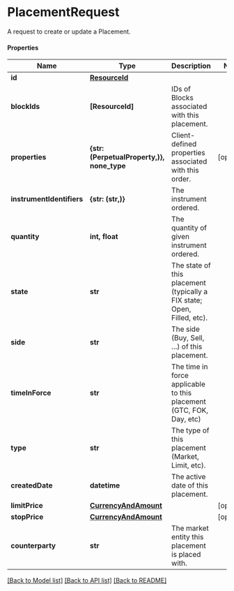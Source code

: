 # PlacementRequest

A request to create or update a Placement.

#### Properties
Name | Type | Description | Notes
------------ | ------------- | ------------- | -------------
**id** | [**ResourceId**](ResourceId.md) |  | 
**blockIds** | **[ResourceId]** | IDs of Blocks associated with this placement. | 
**properties** | **{str: (PerpetualProperty,)}, none_type** | Client-defined properties associated with this order. | [optional] 
**instrumentIdentifiers** | **{str: (str,)}** | The instrument ordered. | 
**quantity** | **int, float** | The quantity of given instrument ordered. | 
**state** | **str** | The state of this placement (typically a FIX state; Open, Filled, etc). | 
**side** | **str** | The side (Buy, Sell, ...) of this placement. | 
**timeInForce** | **str** | The time in force applicable to this placement (GTC, FOK, Day, etc) | 
**type** | **str** | The type of this placement (Market, Limit, etc). | 
**createdDate** | **datetime** | The active date of this placement. | 
**limitPrice** | [**CurrencyAndAmount**](CurrencyAndAmount.md) |  | [optional] 
**stopPrice** | [**CurrencyAndAmount**](CurrencyAndAmount.md) |  | [optional] 
**counterparty** | **str** | The market entity this placement is placed with. | 

[[Back to Model list]](../README.md#documentation-for-models) [[Back to API list]](../README.md#documentation-for-api-endpoints) [[Back to README]](../README.md)

